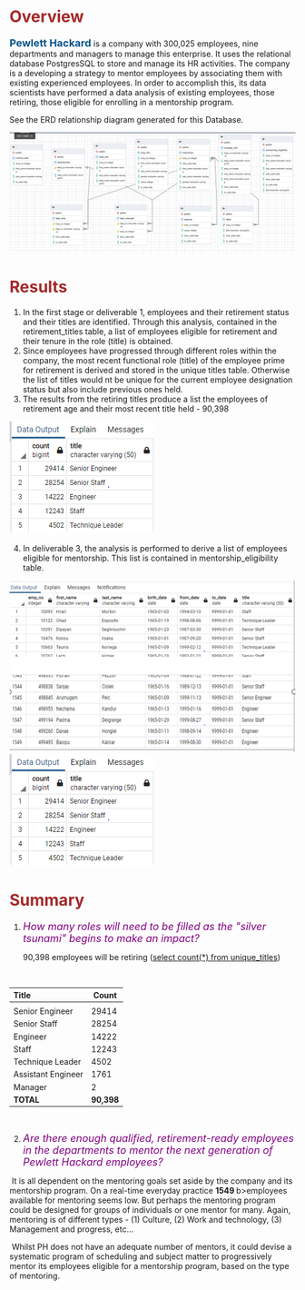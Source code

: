 

<h1><font color="brown"> Overview </font></h1>

<b><font size=4 color=#07558A>Pewlett Hackard </font></b> is a company with 300,025 employees, nine departments and managers to manage this enterprise. It uses the relational database PostgresSQL to store and manage its HR activities. The company is a developing a strategy to mentor employees by associating them with existing experienced employees. In order to accomplish this, its data scientists have performed a data analysis of existing employees, those retiring, those eligible for enrolling in a mentorship program. 

See the ERD relationship diagram generated for this Database.

![PH-EmployeeDB](Data/PH-EmployeeDB.PNG)

<h1><font color="brown">Results</font></font></h1>

1. In the first stage or deliverable 1, employees and their retirement status and their titles are identified. Through this analysis, contained in the retirement_titles table, a list of employees eligible for retirement and their tenure in the role (title) is obtained.
2. Since employees have progressed through different roles within the company, the most recent functional role (title) of the employee prime for retirement is derived and stored in the unique titles table. Otherwise the list of titles would nt be unique for the current employee designation status but also include previous ones held.
3. The results from the retiring titles  produce a list the employees of retirement age and their most recent title held - 90,398 

![Retiring titles](Data/retiring-titles.png)



4. In deliverable 3, the analysis is performed to derive a list of employees eligible for mentorship. This list is contained in mentorship_eligibility table.

![Mentorship Table](Data/mentorship_table.png)
![Retiring titles](Data/retiring-titles.png)

<h1><font color="brown">Summary</font></font></h1>

1. <font color="purple" size=4> *How many roles will need to be filled as the "silver tsunami" begins to make an impact?*</font>

   90,398 employees will be retiring (<u>select count(*) from unique_titles</u>)

​			

| Title              | Count      |
| :----------------- | ---------- |
|                    |            |
| Senior Engineer    | 29414      |
| Senior Staff       | 28254      |
| Engineer           | 14222      |
| Staff              | 12243      |
| Technique Leader   | 4502       |
| Assistant Engineer | 1761       |
| Manager            | 2          |
| **TOTAL**          | **90,398** |

​	

2. *<font color="purple" size=4> Are there enough qualified, retirement-ready employees in the departments to mentor the next generation of Pewlett Hackard employees?</font>*

​			It is all dependent on the mentoring goals set aside by the company and its mentorship program. On a real-time everyday practice <b>1549 </b>b>employees available for mentoring seems low. But perhaps the mentoring program could be designed for groups of individuals or one mentor for many. Again, mentoring is of different types - (1) Culture, (2) Work and technology, (3) Management and progress, etc... 

​			Whilst PH does not have an adequate number of mentors, it could devise a systematic program of scheduling and subject matter to progressively mentor its employees eligible for a mentorship program, based on the type of mentoring.



